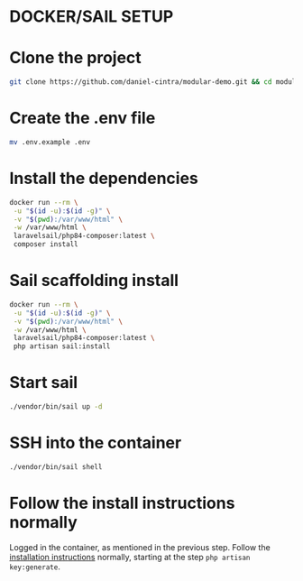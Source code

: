 # DOCKER/SAIL SETUP

# Clone the project

```bash
git clone https://github.com/daniel-cintra/modular-demo.git && cd modular-demo
```

# Create the .env file

```bash
mv .env.example .env
```

# Install the dependencies

```bash
docker run --rm \
 -u "$(id -u):$(id -g)" \
 -v "$(pwd):/var/www/html" \
 -w /var/www/html \
 laravelsail/php84-composer:latest \
 composer install
```

# Sail scaffolding install

```bash
docker run --rm \
 -u "$(id -u):$(id -g)" \
 -v "$(pwd):/var/www/html" \
 -w /var/www/html \
 laravelsail/php84-composer:latest \
 php artisan sail:install
```

# Start sail

```bash
./vendor/bin/sail up -d
```

# SSH into the container

```bash
./vendor/bin/sail shell
```

# Follow the install instructions normally

Logged in the container, as mentioned in the previous step. Follow the [installation instructions](/README.md) normally, starting at the step `php artisan key:generate`.
